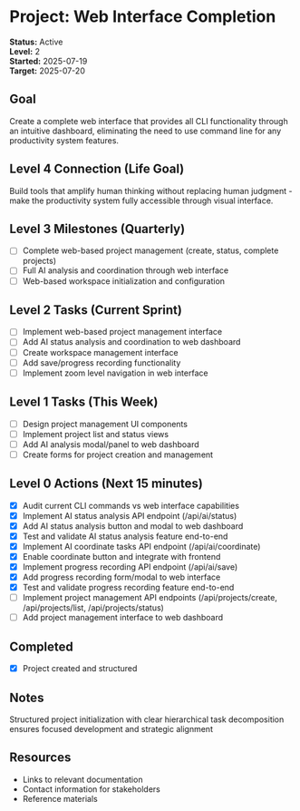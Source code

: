 # Project: Web Interface Completion

**Status:** Active  
**Level:** 2  
**Started:** 2025-07-19  
**Target:** 2025-07-20

## Goal
Create a complete web interface that provides all CLI functionality through an intuitive dashboard, eliminating the need to use command line for any productivity system features.

## Level 4 Connection (Life Goal)
Build tools that amplify human thinking without replacing human judgment - make the productivity system fully accessible through visual interface.

## Level 3 Milestones (Quarterly)
- [ ] Complete web-based project management (create, status, complete projects)
- [ ] Full AI analysis and coordination through web interface
- [ ] Web-based workspace initialization and configuration

## Level 2 Tasks (Current Sprint)
- [ ] Implement web-based project management interface
- [ ] Add AI status analysis and coordination to web dashboard
- [ ] Create workspace management interface
- [ ] Add save/progress recording functionality
- [ ] Implement zoom level navigation in web interface

## Level 1 Tasks (This Week)
- [ ] Design project management UI components
- [ ] Implement project list and status views
- [ ] Add AI analysis modal/panel to web dashboard
- [ ] Create forms for project creation and management

## Level 0 Actions (Next 15 minutes)
- [x] Audit current CLI commands vs web interface capabilities  
- [x] Implement AI status analysis API endpoint (/api/ai/status)
- [x] Add AI status analysis button and modal to web dashboard
- [x] Test and validate AI status analysis feature end-to-end
- [x] Implement AI coordinate tasks API endpoint (/api/ai/coordinate)
- [x] Enable coordinate button and integrate with frontend
- [x] Implement progress recording API endpoint (/api/ai/save)
- [x] Add progress recording form/modal to web interface
- [x] Test and validate progress recording feature end-to-end
- [ ] Implement project management API endpoints (/api/projects/create, /api/projects/list, /api/projects/status)
- [ ] Add project management interface to web dashboard

## Completed
- [x] Project created and structured

## Notes
Structured project initialization with clear hierarchical task decomposition ensures focused development and strategic alignment

## Resources
- Links to relevant documentation
- Contact information for stakeholders
- Reference materials
